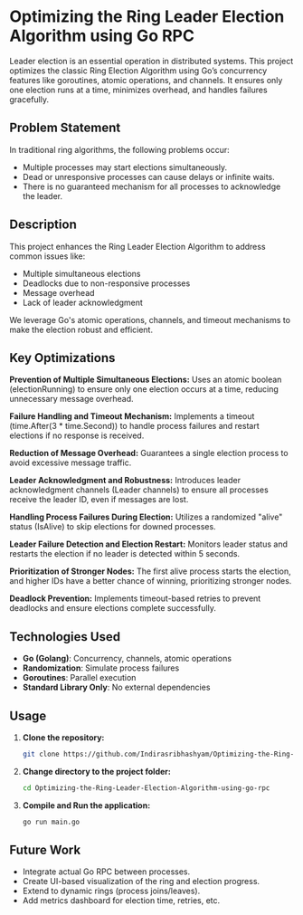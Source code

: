 # Optimizing the Ring Leader Election Algorithm using Go RPC

Leader election is an essential operation in distributed systems. This project optimizes the classic Ring Election Algorithm using Go’s concurrency features like goroutines, atomic operations, and channels. It ensures only one election runs at a time, minimizes overhead, and handles failures gracefully.

## Problem Statement

In traditional ring algorithms, the following problems occur:
- Multiple processes may start elections simultaneously.
- Dead or unresponsive processes can cause delays or infinite waits.
- There is no guaranteed mechanism for all processes to acknowledge the leader.

## Description

This project enhances the Ring Leader Election Algorithm to address common issues like:
- Multiple simultaneous elections
- Deadlocks due to non-responsive processes
- Message overhead
- Lack of leader acknowledgment

We leverage Go's atomic operations, channels, and timeout mechanisms to make the election robust and efficient.

## Key Optimizations

**Prevention of Multiple Simultaneous Elections:**
Uses an atomic boolean (electionRunning) to ensure only one election occurs at a time, reducing unnecessary message overhead.

**Failure Handling and Timeout Mechanism:**
Implements a timeout (time.After(3 * time.Second)) to handle process failures and restart elections if no response is received.

**Reduction of Message Overhead:**
Guarantees a single election process to avoid excessive message traffic.

**Leader Acknowledgment and Robustness:**
Introduces leader acknowledgment channels (Leader channels) to ensure all processes receive the leader ID, even if messages are lost.

**Handling Process Failures During Election:**
Utilizes a randomized "alive" status (IsAlive) to skip elections for downed processes.

**Leader Failure Detection and Election Restart:**
Monitors leader status and restarts the election if no leader is detected within 5 seconds.

**Prioritization of Stronger Nodes:**
The first alive process starts the election, and higher IDs have a better chance of winning, prioritizing stronger nodes.

**Deadlock Prevention:**
Implements timeout-based retries to prevent deadlocks and ensure elections complete successfully.

## Technologies Used

- **Go (Golang)**: Concurrency, channels, atomic operations
- **Randomization**: Simulate process failures
- **Goroutines**: Parallel execution
- **Standard Library Only**: No external dependencies

## Usage


1. **Clone the repository:**

    ```bash
    git clone https://github.com/Indirasribhashyam/Optimizing-the-Ring-Leader-Election-Algorithm-using-go-rpc.git
    ```

2. **Change directory to the project folder:**

    ```bash
    cd Optimizing-the-Ring-Leader-Election-Algorithm-using-go-rpc
    ```

3. **Compile and Run the application:**

    ```bash
    go run main.go
    ```

## Future Work

* Integrate actual Go RPC between processes.
* Create UI-based visualization of the ring and election progress.
* Extend to dynamic rings (process joins/leaves).
* Add metrics dashboard for election time, retries, etc.
